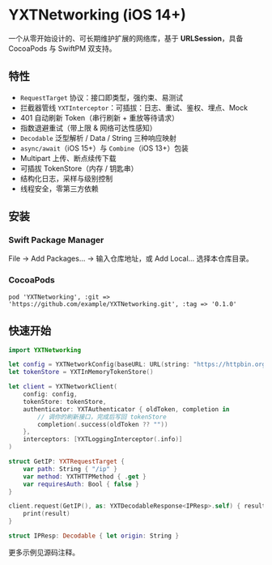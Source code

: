 
# YXTNetworking (iOS 14+)

一个从零开始设计的、可长期维护扩展的网络库，基于 **URLSession**，具备 CocoaPods 与 SwiftPM 双支持。

## 特性
- `RequestTarget` 协议：接口即类型，强约束、易测试
- 拦截器管线 `YXTInterceptor`：可插拔：日志、重试、鉴权、埋点、Mock
- 401 自动刷新 Token（串行刷新 + 重放等待请求）
- 指数退避重试（带上限 & 网络可达性感知）
- `Decodable` 泛型解析 / Data / String 三种响应映射
- `async/await`（iOS 15+）与 `Combine`（iOS 13+）包装
- Multipart 上传、断点续传下载
- 可插拔 TokenStore（内存 / 钥匙串）
- 结构化日志，采样与级别控制
- 线程安全，零第三方依赖

## 安装
### Swift Package Manager
File → Add Packages… → 输入仓库地址，或 Add Local… 选择本仓库目录。

### CocoaPods
```
pod 'YXTNetworking', :git => 'https://github.com/example/YXTNetworking.git', :tag => '0.1.0'
```

## 快速开始
```swift
import YXTNetworking

let config = YXTNetworkConfig(baseURL: URL(string: "https://httpbin.org")!)
let tokenStore = YXTInMemoryTokenStore()

let client = YXTNetworkClient(
    config: config,
    tokenStore: tokenStore,
    authenticator: YXTAuthenticator { oldToken, completion in
        // 调你的刷新接口，完成后写回 tokenStore
        completion(.success(oldToken ?? ""))
    },
    interceptors: [YXTLoggingInterceptor(.info)]
)

struct GetIP: YXTRequestTarget {
    var path: String { "/ip" }
    var method: YXTHTTPMethod { .get }
    var requiresAuth: Bool { false }
}

client.request(GetIP(), as: YXTDecodableResponse<IPResp>.self) { result in
    print(result)
}

struct IPResp: Decodable { let origin: String }
```

更多示例见源码注释。
